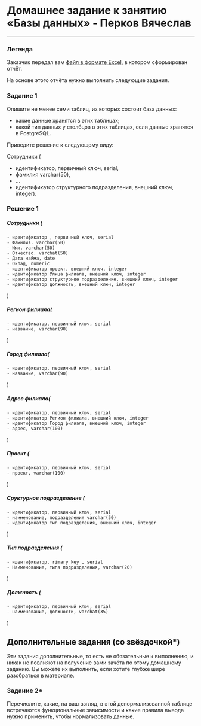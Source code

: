 # Домашнее задание к занятию «Базы данных» - Перков Вячеслав

---
### Легенда

Заказчик передал вам [файл в формате Excel](https://github.com/netology-code/sdb-homeworks/blob/main/resources/hw-12-1.xlsx), в котором сформирован отчёт. 

На основе этого отчёта нужно выполнить следующие задания.

### Задание 1

Опишите не менее семи таблиц, из которых состоит база данных:

- какие данные хранятся в этих таблицах;
- какой тип данных у столбцов в этих таблицах, если данные хранятся в PostgreSQL.

Приведите решение к следующему виду:

Сотрудники (

- идентификатор, первичный ключ, serial,
- фамилия varchar(50),
- ...
- идентификатор структурного подразделения, внешний ключ, integer).

### Решение 1


##### Сотрудники (
    - идентификатор , первичный ключ, serial
    - Фамилия. varchar(50)
    - Имя. varchar(50)
    - Отчество. varchat(50)
    - Дата найма, date 
    - Оклад, numeric
    - идентификатор проект, внешний ключ, integer 
    - идентификатор Улица филиала, внешний ключ, integer
    - идентификатор структурное подразделение, внешний ключ, integer
    - идентификатор должность, внешний ключ, integer
)
##### Регион филиала(
    - идентификатор, первичный ключ, serial
    - название, varchar(90)
)
##### Город филиала(
    - идентификатор, первичный ключ, serial
    - название, varchar(90)
)
##### Адрес филиала(
    - идентификатор, первичный ключ, serial
    - идентификатор Регион филиала, внешний ключ, integer
    - идентификатор Город филиала, внешний ключ, integer
    - адрес, varchar(100)
)
##### Проект (
    - идентификатор, первичный ключ, serial
    - проект, varchar(100)
)

##### Сруктурное подразделение (
    - идентификатор, первичный ключ, serial
    - наименование, подразделения varchar(50)
    - идентификатор тип подразделения, внешний ключ, integer
)
##### Тип подразделения (
    - идентификатор, rimary key , serial
    - Наименование, типа подразделения, varchar(20)
)
##### Должность (
    - идентификатор, первичный ключ, serial
    - наименование, должности, varchat(35)
)

## Дополнительные задания (со звёздочкой*)
Эти задания дополнительные, то есть не обязательные к выполнению, и никак не повлияют на получение вами зачёта по этому домашнему заданию. Вы можете их выполнить, если хотите глубже шире разобраться в материале.


### Задание 2*

Перечислите, какие, на ваш взгляд, в этой денормализованной таблице встречаются функциональные зависимости и какие правила вывода нужно применить, чтобы нормализовать данные.

